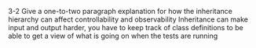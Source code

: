 3-2
Give a one-to-two paragraph explanation for how the inheritance hierarchy can affect controllability and observability
Inheritance can make input and output harder,
you have to keep track of class definitions to be able to get a view of what is going on when the tests are running

